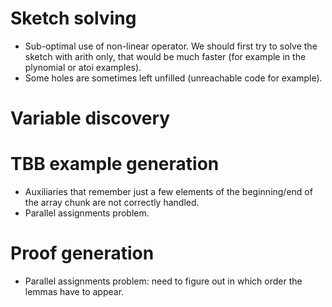 # Sketch solving
- Sub-optimal use of non-linear operator. We should first try to solve the sketch with arith only, that would be much faster (for example in the plynomial or atoi examples).
- Some holes are sometimes left unfilled (unreachable code for example).

# Variable discovery

# TBB example generation
- Auxiliaries that remember just a few elements of the beginning/end of the array chunk are not correctly
handled.
- Parallel assignments problem.
# Proof generation
- Parallel assignments problem: need to figure out in which order the lemmas have to appear.